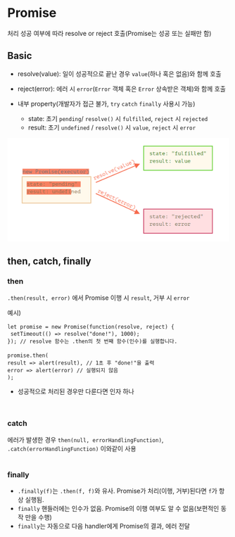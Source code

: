 # Promise<br>
처리 성공 여부에 따라 resolve or reject 호출(Promise는 성공 또는 실패만 함)<br>

## Basic
* resolve(value): 일이 성공적으로 끝난 경우 `value`(하나 혹은 없음)와 함께 호출<br>

* reject(error): 에러 시 `error`(`Error` 객체 혹은 `Error` 상속받은 객체)와 함께 호출<br>

* 내부 property(개발자가 접근 불가, `try` `catch` `finally` 사용시 가능)
	* state: 초기 `pending`/ `resolve()` 시 `fulfilled`, `reject` 시 `rejected`
	* result: 초기 `undefined` / `resolve()` 시 `value`, `reject` 시 `error`
<img src = "./images/promise.png">


## then, catch, finally<br>
### then<br>
`.then(result, error)` 에서 Promise 이행 시 `result`, 거부 시 `error` <br>

예시)
```
let promise = new Promise(function(resolve, reject) {
 setTimeout(() => resolve("done!"), 1000); 
}); // resolve 함수는 .then의 첫 번째 함수(인수)를 실행합니다.

promise.then(
result => alert(result), // 1초 후 "done!"을 출력
error => alert(error) // 실행되지 않음 
);
```
- 성공적으로 처리된 경우만 다룬다면 인자 하나
<br>

### catch<br>
에러가 발생한 경우 `then(null, errorHandlingFunction)`, `.catch(errorHandlingFunction)` 이와같이 사용 <br>
<br>

### finally<br>
* `.finally(f)`는 `.then(f, f)`와 유사. Promise가 처리(이행, 거부)된다면 `f`가 항상 실행됨.<br>
* `finally` 핸들러에는 인수가 없음. Promise의 이행 여부도 알 수 없음(보편적인 동작 만을 수행)<br>
* `finally`는 자동으로 다음 handler에게 Promise의 결과, 에러 전달<br>
